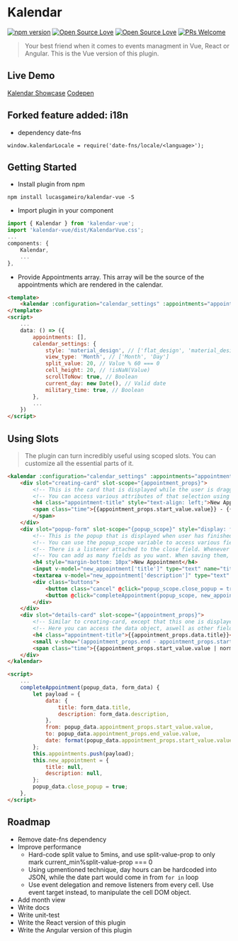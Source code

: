 # Kalendar
[![npm version](https://badge.fury.io/js/kalendar-vue.svg)](https://badge.fury.io/js/kalendar-vue)
[![Open Source Love](https://badges.frapsoft.com/os/v1/open-source.svg?v=102)](https://github.com/ellerbrock/open-source-badge/)
[![Open Source Love](https://badges.frapsoft.com/os/mit/mit.svg?v=102)](https://github.com/ellerbrock/open-source-badge/)
[![PRs Welcome](https://img.shields.io/badge/PRs-welcome-brightgreen.svg?style=flat-square)](http://makeapullrequest.com)

> Your best friend when it comes to events managment in Vue, React or Angular.
> This is the Vue version of this plugin.

## Live Demo
[Kalendar Showcase](http://kalendar.altinselimi.com/)
[Codepen](https://codepen.io/altinselimi/pen/PdPLBZ)

## Forked feature added: i18n
- dependency date-fns
```
window.kalendarLocale = require('date-fns/locale/<language>');
```

## Getting Started
- Install plugin from npm
```
npm install lucasgameiro/kalendar-vue -S
```
- Import plugin in your component
```js
import { Kalendar } from 'kalendar-vue';
import 'kalendar-vue/dist/KalendarVue.css';
...
components: {
	Kalendar,
	...
},
```
- Provide Appointments array. This array will be the source of the appointments which are rendered in the calendar.
```html
<template>
	<kalendar :configuration="calendar_settings" :appointments="appointments"/>
</template>
<script>
	...
	data: () => ({
		appointments: [],
		calendar_settings: {
			style: 'material_design', // ['flat_design', 'material_design']
			view_type: 'Month', // ['Month', 'Day']
			split_value: 20, // Value % 60 === 0
			cell_height: 20, // !isNaN(Value)
			scrollToNow: true, // Boolean
			current_day: new Date(), // Valid date
			military_time: true, // Boolean
		},
		...
	})
</script>
```

## Using Slots

> The plugin can turn incredibly useful using scoped slots. You can customize all the essential parts of it.


```html
<kalendar :configuration="calendar_settings" :appointments="appointments" class="generate-shadow">
	<div slot="creating-card" slot-scope="{appointment_props}">
		<!-- This is the card that is displayed while the user is dragging mouse on cells -->
		<!-- You can access various attributes of that selection using the slot scope appointment_props. It contains fields like: start_value, end_value and status. -->
		<h4 class="appointment-title" style="text-align: left;">New Appointment</h4>
		<span class="time">{{appointment_props.start_value.value}} - {{appointment_props.end_value.value}}
		</span>
	</div>
	<div slot="popup-form" slot-scope="{popup_scope}" style="display: flex; flex-direction: column;">
		<!-- This is the popup that is displayed when user has finished dragging(selecting) appointment start and end values. -->
		<!-- You can use the popup_scope variable to access various fields, such as: appointment_data (similar to appointment_props) and close. -->
		<!-- There is a listener attached to the close field. Whenever it gets a false value, the popup closes. -->
		<!-- You can add as many fields as you want. When saving them, make sure to insert them in the data field of the payload for appointments array. In that way you can access them even in the *details-card* slot.-->
		<h4 style="margin-bottom: 10px">New Appointment</h4>
		<input v-model="new_appointment['title']" type="text" name="title" placeholder="Title">
		<textarea v-model="new_appointment['description']" type="text" name="description" placeholder="Description" rows="2"></textarea>
		<div class="buttons">
			<button class="cancel" @click="popup_scope.close_popup = true">Cancel</button>
			<button @click="completeAppointment(popup_scope, new_appointment)">Save</button>
		</div>
	</div>
	<div slot="details-card" slot-scope="{appointment_props}">
		<!-- Similar to creating-card, except that this one is displayed for existing appointments. -->
		<!-- Here you can access the data object, aswell as other fields. Data field is where you save the values from the popup form, which are then accessible here. -->
		<h4 class="appointment-title">{{appointment_props.data.title}}</h4>
		<small v-show="(appointment_props.end - appointment_props.start) > 2">{{appointment_props.data.description}}</small>
		<span class="time">{{appointment_props.start_value.value | normalizeDate('hh:mm A')}} - {{appointment_props.end_value.value | normalizeDate('hh:mm A')}}</span>
	</div>
</kalendar>

<script>
	...
	completeAppointment(popup_data, form_data) {
		let payload = {
			data: {
				title: form_data.title,
				description: form_data.description,
			},
			from: popup_data.appointment_props.start_value.value,
			to: popup_data.appointment_props.end_value.value,
			date: format(popup_data.appointment_props.start_value.value, 'YYYY-MM-DD'),
		};
		this.appointments.push(payload);
		this.new_appointment = {
			title: null,
			description: null,
		};
		popup_data.close_popup = true;
	},
</script>
```
## Roadmap
- Remove date-fns dependency
- Improve performance
	* Hard-code split value to 5mins, and use split-value-prop to only mark current_min%split-value-prop === 0
	* Using upmentioned technique, day hours can be hardcoded into JSON, while the date part would come in from `for in` loop
	* Use event delegation and remove listeners from every cell. Use event target instead, to manipulate the cell DOM object.
- Add month view
- Write docs
- Write unit-test
- Write the React version of this plugin
- Write the Angular version of this plugin
